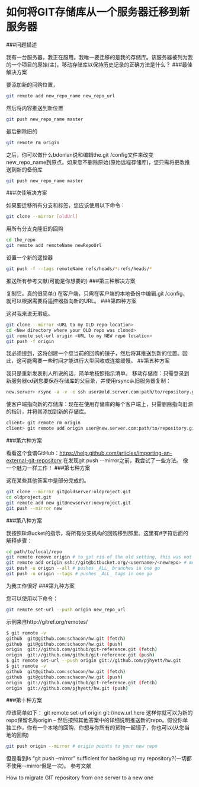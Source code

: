 # 如何将GIT存储库从一个服务器迁移到新服务器


###问题描述

我有一台服务器，我正在服用。我唯一要迁移的是我的存储库。该服务器被列为我的一个项目的原始(主)。移动存储库以保持历史记录的正确方法是什么？
###最佳解决方案

要添加新的回购位置，

```sh
git remote add new_repo_name new_repo_url
```

然后将内容推送到新位置

```sh
git push new_repo_name master
```

最后删除旧的
```sh
git remote rm origin
```

之后，你可以做什么bdonlan说和编辑the.git /config文件来改变new_repo_name到原点。如果您不删除原始(原始远程存储库)，您只需将更改推送到新的备份库
```sh
git push new_repo_name master
```

###次佳解决方案

如果要迁移所有分支和标签，您应该使用以下命令：
```sh
git clone --mirror [oldUrl]
```

用所有分支克隆旧的回购
```sh
cd the_repo
git remote add remoteName newRepoUrl
```

设置一个新的遥控器

```sh
git push -f --tags remoteName refs/heads/*:refs/heads/*
```

推送所有参考文献(可能是你想要的)
###第三种解决方案

复制它。真的很简单:)
在客户端，只需在客户端的本地备份中编辑.git /config，就可以根据需要将遥控器指向新的URL。
###第四种方案

这对我来说无瑕疵。

```sh
git clone --mirror <URL to my OLD repo location>
cd <New directory where your OLD repo was cloned>
git remote set-url origin <URL to my NEW repo location>
git push -f origin
```

我必须提到，这将创建一个您当前的回购的镜子，然后将其推送到新的位置。因此，这可能需要一些时间才能进行大型回收或连接缓慢。
##第五种方案

我只是重新发表别人所说的话，简单地按照指示清单。
移动存储库：只需登录到新服务器cd到您要保存存储库的父目录，并使用rsync从旧服务器复制：
```sh
new.server> rsync -a -v -e ssh user@old.server.com:path/to/repository.git .
```

使客户端指向新的存储库：现在在使用存储库的每个客户端上，只需删除指向旧源的指针，并将其添加到新的存储库。

```sh
client> git remote rm origin
client> git remote add origin user@new.server.com:path/to/repository.git
```

###第六种方案

看看这个食谱GitHub：https://help.github.com/articles/importing-an-external-git-repository
在发现git push --mirror之前，我尝试了一些方法。
像一个魅力一样工作！
###第七种方案

这在某些其他答案中是部分完成的。

```sh
git clone --mirror git@oldserver:oldproject.git
cd oldproject.git
git remote add new git@newserver:newproject.git
git push --mirror new
```

###第八种方案

我按照BitBucket的指示，将所有分支机构的回购移到那里。这里有#字符后面的解释步骤：

```sh
cd path/to/local/repo
git remote remove origin # to get rid of the old setting, this was not in the BitBucket instructions
git remote add origin ssh://git@bitbucket.org/<username>/<newrepo> # modify URL as needed
git push -u origin --all # pushes _ALL_ branches in one go
git push -u origin --tags # pushes _ALL_ tags in one go
```

为我工作很好
###第九种方案

您可以使用以下命令：
```sh
git remote set-url --push origin new_repo_url
```

示例来自http://gitref.org/remotes/

```sh
$ git remote -v
github  git@github.com:schacon/hw.git (fetch)
github  git@github.com:schacon/hw.git (push)
origin  git://github.com/github/git-reference.git (fetch)
origin  git://github.com/github/git-reference.git (push)
$ git remote set-url --push origin git://github.com/pjhyett/hw.git
$ git remote -v
github  git@github.com:schacon/hw.git (fetch)
github  git@github.com:schacon/hw.git (push)
origin  git://github.com/github/git-reference.git (fetch)
origin  git://github.com/pjhyett/hw.git (push)
```

###第十种方案

应该简单如下：
git remote set-url origin git://new.url.here
这样你就可以为新的repo保留名称origin – 然后按照其他答案中的详细说明推送新的repo。假设你单独工作，你有一个本地的回购，你想与你所有的货物一起镜子，你也可以(从您当地的回购)

```sh
git push origin --mirror # origin points to your new repo

```

但是看到Is “git push –mirror” sufficient for backing up my repository?(一切都不使用--mirror但是一次)。
参考文献

How to migrate GIT repository from one server to a new one